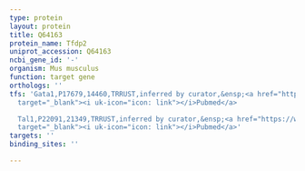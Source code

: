 ```yaml
---
type: protein
layout: protein
title: Q64163
protein_name: Tfdp2
uniprot_accession: Q64163
ncbi_gene_id: '-'
organism: Mus musculus
function: target gene
orthologs: ''
tfs: 'Gata1,P17679,14460,TRRUST,inferred by curator,&ensp;<a href="https://www.ncbi.nlm.nih.gov/pubmed/?term=24607859%5Buid%5D+OR+29087512%5Buid%5D"
  target="_blank"><i uk-icon="icon: link"></i>Pubmed</a>

  Tal1,P22091,21349,TRRUST,inferred by curator,&ensp;<a href="https://www.ncbi.nlm.nih.gov/pubmed/?term=24607859%5Buid%5D+OR+29087512%5Buid%5D"
  target="_blank"><i uk-icon="icon: link"></i>Pubmed</a>'
targets: ''
binding_sites: ''

---
```

